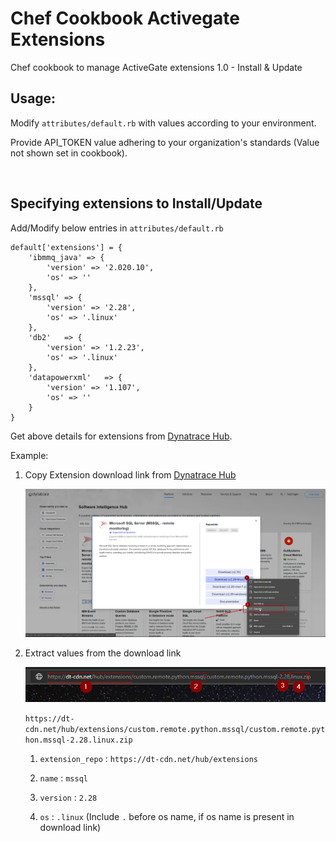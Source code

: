 # Chef Cookbook Activegate Extensions

Chef cookbook to manage ActiveGate extensions 1.0 - Install & Update

## Usage:

Modify `attributes/default.rb` with values according to your environment.

Provide API_TOKEN value adhering to your organization's standards (Value not shown set in cookbook).

<br/>

## Specifying extensions to Install/Update

Add/Modify below entries in `attributes/default.rb`

```
default['extensions'] = {
    'ibmmq_java' => { 
        'version' => '2.020.10',
        'os' => ''
    },
    'mssql' => {
        'version' => '2.28',
        'os' => '.linux'
    },
    'db2'   => {
        'version' => '1.2.23',
        'os' => '.linux'
    },
    'datapowerxml'   => {
        'version' => '1.107',
        'os' => ''
    }
}
```

Get above details for extensions from [Dynatrace Hub](https://www.dynatrace.com/hub/).

Example:

1. Copy Extension download link from [Dynatrace Hub](https://www.dynatrace.com/hub/)

   ![Hub_Image](./assets/images/hub_1.png)

2. Extract values from the download link

   ![URL_Image](./assets/images/url_1.png)

   `https://dt-cdn.net/hub/extensions/custom.remote.python.mssql/custom.remote.python.mssql-2.28.linux.zip`

   1. `extension_repo` : `https://dt-cdn.net/hub/extensions`
   
   2. `name`           : `mssql`

   3. `version`        : `2.28`

   4. `os`             : `.linux` (Include `.` before os name, if os name is present in download link)







